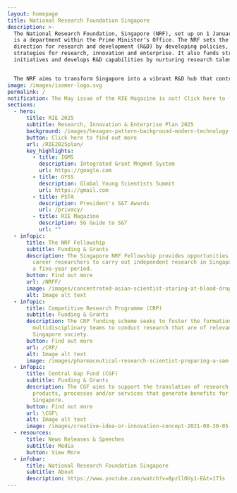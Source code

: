 ```yaml
---
layout: homepage
title: National Research Foundation Singapore
description: >-
  The National Research Foundation, Singapore (NRF), set up on 1 January 2006,
  is a department within the Prime Minister's Office. The NRF sets the national
  direction for research and development (R&D) by developing policies, plans and
  strategies for research, innovation and enterprise. It also funds strategic
  initiatives and develops R&D capabilities by nurturing research talent.


  The NRF aims to transform Singapore into a vibrant R&D hub that contributes toward a knowledge-intensive, innovative and entrepreneurial economy; and make Singapore a magnet for excellence in science and innovation.
image: /images/isomer-logo.svg
permalink: /
notification: The May issue of the RIE Magazine is out! Click here to find out more.
sections:
  - hero:
      title: RIE 2025
      subtitle: Research, Innovation & Enterprise Plan 2025
      background: /images/hexagon-pattern-background-modern-technology-and-2021-08-31-04-18-43-utc.jpg
      button: Click here to find out more
      url: /RIE2025plan/
      key_highlights:
        - title: IGMS
          description: Integrated Grant Mngmnt System
          url: https://google.com
        - title: GYSS
          description: Global Young Scientists Summit
          url: https://gmail.com
        - title: PSTA
          description: President's S&T Awards
          url: /privacy/
        - title: RIE Magazine
          description: SG Guide to S&T
          url: ""
  - infopic:
      title: The NRF Fellowship
      subtitle: Funding & Grants
      description: The Singapore NRF Fellowship provides opportunities for early
        career researchers to carry out independent research in Singapore, over
        a five-year period.
      button: Find out more
      url: /NRFF/
      image: /images/concentrated-asian-scientist-staring-at-blood-drop-2021-09-03-15-40-19-utc.jpg
      alt: Image alt text
  - infopic:
      title: Competitive Research Programme (CRP)
      subtitle: Funding & Grants
      description: The CRP funding scheme seeks to foster the formation of
        multidisciplinary teams to conduct research that are of relevance to
        Singapore society.
      button: Find out more
      url: /CRP/
      alt: Image alt text
      image: /images/pharmaceutical-research-scientist-preparing-a-sam-2022-03-07-23-55-55-utc.jpg
  - infopic:
      title: Central Gap Fund (CGF)
      subtitle: Funding & Grants
      description: The CGF aims to support the translation of research outcomes into
        products, processes and/or services that generate benefits for
        Singapore.
      button: Find out more
      url: \CGF\
      alt: Image alt text
      image: /images/creative-idea-or-innovation-concept-2021-08-30-05-58-22-utc.jpg
  - resources:
      title: News Releases & Speeches
      subtitle: Media
      button: View More
  - infobar:
      title: National Research Foundation Singapore
      subtitle: About
      description: https://www.youtube.com/watch?v=8pzllOUy1-E&t=171s
---
```


